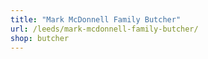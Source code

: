 ```yaml
---
title: "Mark McDonnell Family Butcher"
url: /leeds/mark-mcdonnell-family-butcher/
shop: butcher
---
```

